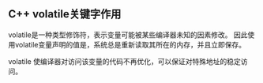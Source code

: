 ## C++ volatile关键字作用

volatile是一种类型修饰符，表示变量可能被某些编译器未知的因素修改。 因此使用volatile变量声明的值是，系统总是重新读取其所在的内存，并且立即保存。


volatile 使编译器对访问该变量的代码不再优化，可以保证对特殊地址的稳定访问。

